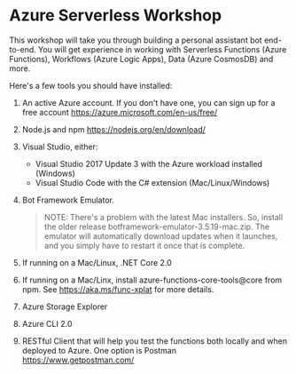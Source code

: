 # Azure Serverless Workshop

This workshop will take you through building a personal assistant bot end-to-end.  You will get experience in working with Serverless Functions (Azure Functions), Workflows (Azure Logic Apps), Data (Azure CosmosDB) and more.  

Here's a few tools you should have installed:

1.	An active Azure account. If you don't have one, you can sign up for a free account https://azure.microsoft.com/en-us/free/
2.	Node.js and npm https://nodejs.org/en/download/
3.	Visual Studio, either:
    * Visual Studio 2017 Update 3 with the Azure workload installed (Windows)
    * Visual Studio Code with the C# extension (Mac/Linux/Windows)
4.	Bot Framework Emulator.
    > NOTE: There's a problem with the latest Mac installers. So, install the older release botframework-emulator-3.5.19-mac.zip. The emulator will automatically download updates when it launches, and you simply have to restart it once that is complete.  

5.	If running on a Mac/Linux, .NET Core 2.0  
6.	If running on a Mac/Linx, install azure-functions-core-tools@core from npm. See https://aka.ms/func-xplat for more details.
7.	Azure Storage Explorer
8.	Azure CLI 2.0
9.	RESTful Client that will help you test the functions both locally and when deployed to Azure. One option is Postman https://www.getpostman.com/
